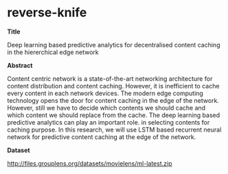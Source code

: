 # reverse-knife
**Title**

Deep learning based predictive analytics for decentralised content caching in the hiererchical edge network

**Abstract**

Content centric network is a state-of-the-art networking architecture for content distribution and content caching. However, it is inefficient to cache every content in each network devices. The modern edge computing technology opens the door for content caching in the edge of the network. However, still we have to decide which contents we should cache and which content we should replace from the cache. The deep learning based predictive analytics can play an important role. in selecting contents for caching purpose. In this research, we will use LSTM based recurrent neural network for predictive content caching at the edge of the network.

**Dataset**

http://files.grouplens.org/datasets/movielens/ml-latest.zip